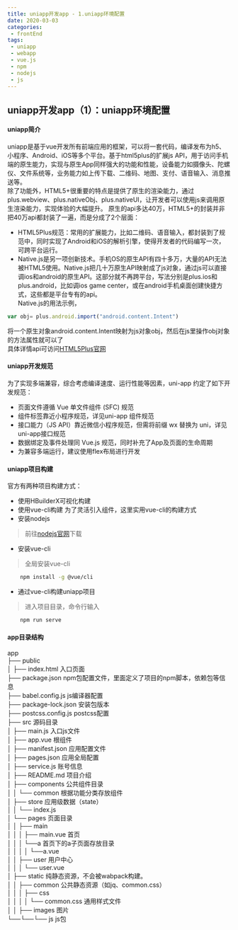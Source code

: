 ```yaml
--- 
title: uniapp开发app - 1.uniapp环境配置
date: 2020-03-03
categories: 
 - frontEnd
tags: 
 - uniapp
 - webapp
 - vue.js
 - npm
 - nodejs
 - js
---
```


## uniapp开发app（1）：uniapp环境配置

#### uniapp简介
uniapp是基于vue开发所有前端应用的框架，可以将一套代码，编译发布为h5、小程序、Android、iOS等多个平台。基于html5plus的扩展js API，用于访问手机端的原生能力，实现与原生App同样强大的功能和性能，设备能力如摄像头、陀螺仪、文件系统等，业务能力如上传下载、二维码、地图、支付、语音输入、消息推送等。<br />
除了功能外，HTML5+很重要的特点是提供了原生的渲染能力，通过plus.webview、plus.nativeObj、plus.nativeUI，让开发者可以使用js来调用原生渲染能力，实现体验的大幅提升。
原生的api多达40万，HTML5+的封装并非把40万api都封装了一遍，而是分成了2个层面：

* HTML5Plus规范：常用的扩展能力，比如二维码、语音输入，都封装到了规范中，同时实现了Android和iOS的解析引擎，使得开发者的代码编写一次，可跨平台运行。
* Native.js是另一项创新技术。手机OS的原生API有四十多万，大量的API无法被HTML5使用。Native.js把几十万原生API映射成了js对象，通过js可以直接调ios和android的原生API。这部分就不再跨平台，写法分别是plus.ios和plus.android，比如调ios game center，或在android手机桌面创建快捷方式，这些都是平台专有的api。<br />
Native.js的用法示例，
~~~ javascript
var obj= plus.android.import("android.content.Intent")
~~~

将一个原生对象android.content.Intent映射为js对象obj，然后在js里操作obj对象的方法属性就可以了 <br />
具体详情api可访问<a href="http://www.html5plus.org/doc/h5p.html">HTML5Plus官网</a> <br/>


#### uniapp开发规范
为了实现多端兼容，综合考虑编译速度、运行性能等因素，uni-app 约定了如下开发规范：
* 页面文件遵循 Vue 单文件组件 (SFC) 规范
* 组件标签靠近小程序规范，详见uni-app 组件规范
* 接口能力（JS API）靠近微信小程序规范，但需将前缀 wx 替换为 uni，详见uni-app接口规范
* 数据绑定及事件处理同 Vue.js 规范，同时补充了App及页面的生命周期
* 为兼容多端运行，建议使用flex布局进行开发

#### uniapp项目构建
官方有两种项目构建方式：
* 使用HBuilderX可视化构建
* 使用vue-cli构建
为了灵活引入组件，这里实用vue-cli的构建方式
* 安装nodejs
> 前往<a href="https://nodejs.org/zh-cn/">nodejs官网</a>下载
* 安装vue-cli
> 全局安装vue-cli
~~~~ sh
    npm install -g @vue/cli
~~~~
* 通过vue-cli构建uniapp项目
> 进入项目目录，命令行输入
~~~~ sh
    npm run serve
~~~~

#### app目录结构
app <br />
├── public    
│  ├── index.html     入口页面   <br >
├── package.json      npm包配置文件，里面定义了项目的npm脚本，依赖包等信息<br >
├── babel.config.js   js编译器配置<br >
├── package-lock.json 安装包版本<br >
├── postcss.config.js postcss配置<br >
├── src               源码目录  <br >
│  ├── main.js             入口js文件<br >
│  ├── app.vue             根组件<br >
│  ├── manifest.json       应用配置文件<br >
│  ├── pages.json          应用全局配置<br >
│  ├── service.js          账号信息<br >
│  ├── README.md           项目介绍   <br >
│  ├── components          公共组件目录<br >
│  │  └── common           根据功能分类存放组件<br >
│  ├── store               应用级数据（state）<br >
│  │  └── index.js<br >
│  └── pages              页面目录<br >
│  │  ├── main<br >
│  │  │  ├── main.vue        首页   <br >
│  │  │  └──a             首页下的a子页面存放目录 <br >
│  │  │  │   └──a.vue      <br >
│  │  ├── user              用户中心 <br >
│  │  │  └── user.vue        <br >
│  ├── static             纯静态资源，不会被wabpack构建。 <br >
│  │  ├── common            公共静态资源（如jq、common.css）<br >
│  │  │  ├── css<br >
│  │  │  │   └── common.css 通用样式文件<br >
│  │  ├── images       图片<br >
└──└──└── js           js包<br >